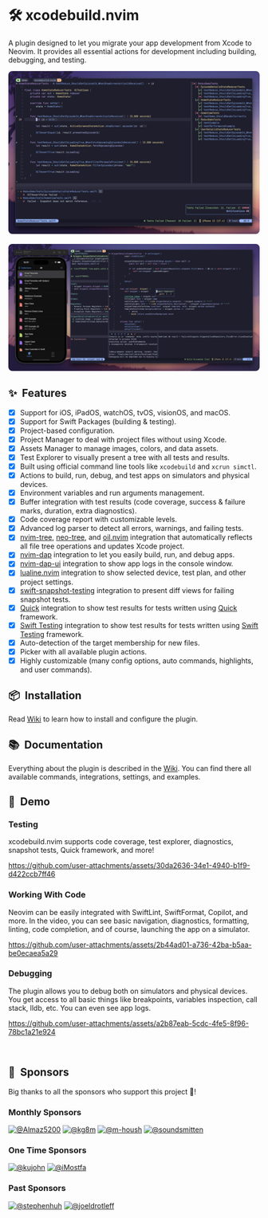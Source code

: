 # 🛠️ xcodebuild.nvim

A plugin designed to let you migrate your app development from Xcode to Neovim.
It provides all essential actions for development including building, debugging, and testing.

<img src="./media/testing.png" style="border-radius: 8px;" alt="xcodebuild.nvim - unit tests" />
&nbsp;
<img src="./media/debugging.png" style="border-radius: 8px;" alt="xcodebuild.nvim - debugging" />

## ✨  Features

- [x] Support for iOS, iPadOS, watchOS, tvOS, visionOS, and macOS.
- [x] Support for Swift Packages (building & testing).
- [x] Project-based configuration.
- [x] Project Manager to deal with project files without using Xcode.
- [x] Assets Manager to manage images, colors, and data assets.
- [x] Test Explorer to visually present a tree with all tests and results.
- [x] Built using official command line tools like `xcodebuild` and `xcrun simctl`.
- [x] Actions to build, run, debug, and test apps on simulators and physical devices.
- [x] Environment variables and run arguments management.
- [x] Buffer integration with test results (code coverage, success & failure marks, duration,
      extra diagnostics).
- [x] Code coverage report with customizable levels.
- [x] Advanced log parser to detect all errors, warnings, and failing tests.
- [x] [nvim-tree], [neo-tree], and [oil.nvim] integration that automatically reflects
      all file tree operations and updates Xcode project.
- [x] [nvim-dap] integration to let you easily build, run, and debug apps.
- [x] [nvim-dap-ui] integration to show app logs in the console window.
- [x] [lualine.nvim] integration to show selected device, test plan, and other project settings.
- [x] [swift-snapshot-testing] integration to present diff views for failing snapshot tests.
- [x] [Quick] integration to show test results for tests written using [Quick] framework.
- [x] [Swift Testing] integration to show test results for tests written using [Swift Testing] framework.
- [x] Auto-detection of the target membership for new files.
- [x] Picker with all available plugin actions.
- [x] Highly customizable (many config options, auto commands, highlights, and user commands).

## 📦  Installation

Read [Wiki] to learn how to install and configure the plugin.

## 📚  Documentation

Everything about the plugin is described in the [Wiki]. You can find there all available commands,
integrations, settings, and examples.

## 🎥  Demo

### Testing

xcodebuild.nvim supports code coverage, test explorer, diagnostics, snapshot tests, Quick framework, and more!

https://github.com/user-attachments/assets/30da2636-34e1-4940-b1f9-d422ccb7ff46

### Working With Code

Neovim can be easily integrated with SwiftLint, SwiftFormat, Copilot, and more.
In the video, you can see basic navigation, diagnostics, formatting, linting, code completion, and of course,
launching the app on a simulator.

https://github.com/user-attachments/assets/2b44ad01-a736-42ba-b5aa-be0ecaea5a29

### Debugging

The plugin allows you to debug both on simulators and physical devices. You get access to all basic things like breakpoints,
variables inspection, call stack, lldb, etc. You can even see app logs.

https://github.com/user-attachments/assets/a2b87eab-5cdc-4fe5-8f96-78bc1a21e924

&nbsp;

## 💛  Sponsors

Big thanks to all the sponsors who support this project 🍻!

### Monthly Sponsors

<a href="https://github.com/Almaz5200"><img src="https://avatars.githubusercontent.com/u/21291840" width="40" height="40" alt="@Almaz5200" title="Almaz5200"></a>
<a href="https://github.com/kg8m"><img src="https://avatars.githubusercontent.com/u/694547" width="40" height="40" alt="@kg8m" title="kg8m"></a>
<a href="https://github.com/m-housh"><img src="https://avatars.githubusercontent.com/u/9305678" width="40" height="40" alt="@m-housh" title="m-housh"></a>
<a href="https://github.com/soundsmitten"><img src="https://avatars.githubusercontent.com/u/852801" width="40" height="40" alt="@soundsmitten" title="soundsmitten"></a>

### One Time Sponsors

<a href="https://github.com/kujohn"><img src="https://avatars.githubusercontent.com/u/1356936" width="40" height="40" alt="@kujohn" title="kujohn"></a>
<a href="https://github.com/iMostfa"><img src="https://avatars.githubusercontent.com/u/2325884" width="40" height="40" alt="@iMostfa" title="iMostfa"></a>

### Past Sponsors

<a href="https://github.com/stephenhuh"><img src="https://avatars.githubusercontent.com/u/6165538" width="40" height="40" alt="@stephenhuh" title="stephenhuh"></a>
<a href="https://github.com/joeldrotleff"><img src="https://avatars.githubusercontent.com/u/2484624" width="40" height="40" alt="@joeldrotleff" title="joeldrotleff"></a>

&nbsp;

[Wiki]: https://github.com/wojciech-kulik/xcodebuild.nvim/wiki
[nvim-tree]: https://github.com/nvim-tree/nvim-tree.lua
[neo-tree]: https://github.com/nvim-neo-tree/neo-tree.nvim
[oil.nvim]: https://github.com/stevearc/oil.nvim
[nvim-dap]: https://github.com/mfussenegger/nvim-dap
[nvim-dap-ui]: https://github.com/rcarriga/nvim-dap-ui
[nvim-treesitter]: https://github.com/nvim-treesitter/nvim-treesitter
[swift-snapshot-testing]: https://github.com/pointfreeco/swift-snapshot-testing
[Quick]: https://github.com/Quick/Quick
[lualine.nvim]: https://github.com/nvim-lualine/lualine.nvim
[Swift Testing]: https://developer.apple.com/xcode/swift-testing/
